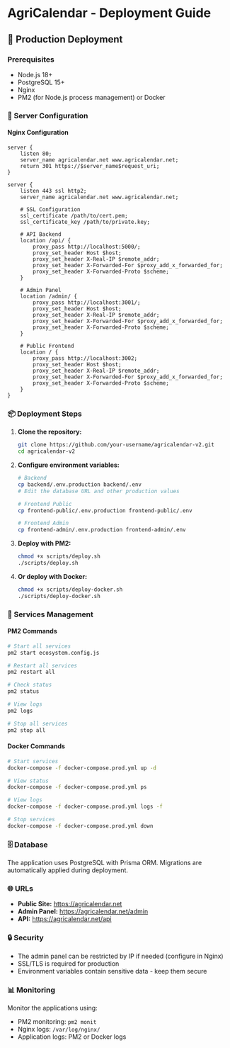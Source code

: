 # AgriCalendar - Deployment Guide

## 🚀 Production Deployment

### Prerequisites

- Node.js 18+
- PostgreSQL 15+
- Nginx
- PM2 (for Node.js process management) or Docker

### 🔧 Server Configuration

#### Nginx Configuration

```nginx
server {
    listen 80;
    server_name agricalendar.net www.agricalendar.net;
    return 301 https://$server_name$request_uri;
}

server {
    listen 443 ssl http2;
    server_name agricalendar.net www.agricalendar.net;

    # SSL Configuration
    ssl_certificate /path/to/cert.pem;
    ssl_certificate_key /path/to/private.key;

    # API Backend
    location /api/ {
        proxy_pass http://localhost:5000/;
        proxy_set_header Host $host;
        proxy_set_header X-Real-IP $remote_addr;
        proxy_set_header X-Forwarded-For $proxy_add_x_forwarded_for;
        proxy_set_header X-Forwarded-Proto $scheme;
    }

    # Admin Panel
    location /admin/ {
        proxy_pass http://localhost:3001/;
        proxy_set_header Host $host;
        proxy_set_header X-Real-IP $remote_addr;
        proxy_set_header X-Forwarded-For $proxy_add_x_forwarded_for;
        proxy_set_header X-Forwarded-Proto $scheme;
    }

    # Public Frontend
    location / {
        proxy_pass http://localhost:3002;
        proxy_set_header Host $host;
        proxy_set_header X-Real-IP $remote_addr;
        proxy_set_header X-Forwarded-For $proxy_add_x_forwarded_for;
        proxy_set_header X-Forwarded-Proto $scheme;
    }
}
```

### 📦 Deployment Steps

1. **Clone the repository:**

   ```bash
   git clone https://github.com/your-username/agricalendar-v2.git
   cd agricalendar-v2
   ```

2. **Configure environment variables:**

   ```bash
   # Backend
   cp backend/.env.production backend/.env
   # Edit the database URL and other production values

   # Frontend Public
   cp frontend-public/.env.production frontend-public/.env

   # Frontend Admin
   cp frontend-admin/.env.production frontend-admin/.env
   ```

3. **Deploy with PM2:**

   ```bash
   chmod +x scripts/deploy.sh
   ./scripts/deploy.sh
   ```

4. **Or deploy with Docker:**
   ```bash
   chmod +x scripts/deploy-docker.sh
   ./scripts/deploy-docker.sh
   ```

### 🔧 Services Management

#### PM2 Commands

```bash
# Start all services
pm2 start ecosystem.config.js

# Restart all services
pm2 restart all

# Check status
pm2 status

# View logs
pm2 logs

# Stop all services
pm2 stop all
```

#### Docker Commands

```bash
# Start services
docker-compose -f docker-compose.prod.yml up -d

# View status
docker-compose -f docker-compose.prod.yml ps

# View logs
docker-compose -f docker-compose.prod.yml logs -f

# Stop services
docker-compose -f docker-compose.prod.yml down
```

### 🗄️ Database

The application uses PostgreSQL with Prisma ORM. Migrations are automatically applied during deployment.

### 🌐 URLs

- **Public Site:** https://agricalendar.net
- **Admin Panel:** https://agricalendar.net/admin
- **API:** https://agricalendar.net/api

### 🔒 Security

- The admin panel can be restricted by IP if needed (configure in Nginx)
- SSL/TLS is required for production
- Environment variables contain sensitive data - keep them secure

### 📊 Monitoring

Monitor the applications using:

- PM2 monitoring: `pm2 monit`
- Nginx logs: `/var/log/nginx/`
- Application logs: PM2 or Docker logs
